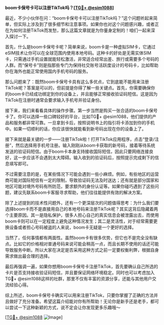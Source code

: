 **boom卡保号卡可以注册TikTok吗？[[TG💪+ @esim1088](https://t.me/s/esim1088)]**

最近，不少小伙伴在问：“boom卡保号卡可以注册TikTok吗？”这个问题听起来简单，但实际上涉及到了很多细节和注意事项。如果你也对这个问题感兴趣，或者正在为如何注册TikTok而发愁，那么这篇文章就是为你量身定制的！咱们一起来深入探讨一下。

首先，什么是boom卡保号卡呢？简单来说，boom卡是一种虚拟SIM卡，它通过eSIM技术让你可以在全球范围内使用本地号码。这种卡的好处是无需实体SIM卡，只需通过手机设置就能轻松激活，非常适合经常出差、旅行或需要多个号码的人群。而“保号卡”则是指那些专门为保持社交账号活跃度设计的号码卡，比如帮助你在海外也能正常使用国内手机号码的服务。

那么问题来了：既然boom卡保号卡具有这么多优点，它到底能不能用来注册TikTok呢？答案是可以的，但前提是你得了解一些关键点。首先，你需要确保你的boom卡已经成功绑定到你的设备上，并且能够正常接收验证码短信。这是因为TikTok在注册时通常会要求输入手机号并验证身份。

接下来，我们来看看具体的操作步骤。第一步当然是购买一张合适的boom卡保号卡了。你可以选择一些口碑较好的平台，比如TG💪+ @esim1088，他们提供的产品和服务都非常可靠。一旦拿到卡后，按照说明书上的指引将卡添加到你的手机中。如果一切顺利的话，你应该很快就能看到新号码出现在你的设备上了。

接下来就是最关键的一步——注册TikTok啦！打开TikTok应用程序，点击“登录/注册”，然后选择用手机号注册。输入刚刚从boom卡获取的新号码，接着等待系统发送的验证码短信。由于boom卡本身支持接收国际短信，因此只要网络连接良好，这一步应该不会遇到太大障碍。输入收到的验证码后，按照提示完成剩下的信息填写即可。

不过需要注意的是，在某些情况下可能会遇到一些小麻烦。例如，有些地区的运营商可能对国际短信有一定的限制，导致验证码无法及时送达；还有就是部分国家和地区可能对境外号码有所防范，要求额外的身份认证等。如果你碰巧遇到了这些问题，建议先联系boom卡客服寻求帮助，他们往往能提供有效的解决方案。

除了上述提到的技术性问题外，还有一个更深层次的问题值得思考：为什么我们要选择boom卡而不是直接用自己的本地号码来注册TikTok呢？其实这背后隐藏着两个主要原因。其一是隐私保护，很多人担心自己的真实信息会被泄露出去，而使用boom卡则可以在一定程度上避免这种情况发生；其二是灵活性，对于经常需要更换设备或者担心号码被盗的人来说，boom卡无疑是一个更好的选择。

当然了，任何事情都有两面性。虽然boom卡有很多优势，但它也不是完全没有缺点。比如它的价格相对普通号码来说可能会稍高一点，而且长期不使用的话还可能导致服务中断。所以大家在决定是否采用这种方式之前一定要权衡利弊，根据自身需求做出最合理的选择。

最后再强调一遍，如果你想用boom卡保号卡注册TikTok，首先要确认自己所选的卡片是否支持接收验证码短信，并且要保证网络环境稳定。同时也可以考虑加入TG💪+ @esim1088这样的社群，那里不仅有丰富的资源分享，还能与其他用户交流经验心得。

综上所述，boom卡保号卡确实可以用来注册TikTok，只要你掌握了正确的方法并且做好了充分准备。希望这篇介绍能对你有所帮助！无论你是新手还是老手，都可以尝试一下这种新颖的方式，说不定会让你发现更多乐趣哦～ 

[[TG💪+ @esim1088](https://t.me/s/esim1088) ![Image](https://i.postimg.cc/4NQfJmqS/Snipaste-2025-05-13-00-14-12.png)]